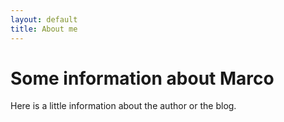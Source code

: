 ```yaml
---
layout: default
title: About me
---
```

# Some information about Marco

Here is a little information about the author or the blog.
